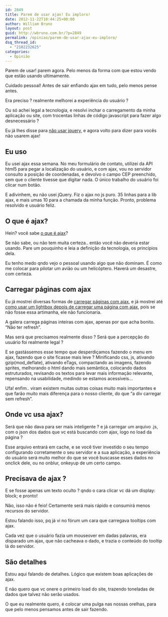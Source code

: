 ```yaml
---
id: 2849
title: Parem de usar ajax! Eu imploro!
date: 2012-11-22T10:44:25+00:00
author: William Bruno
layout: post
guid: http://wbruno.com.br/?p=2849
permalink: /opiniao/parem-de-usar-ajax-eu-imploro/
dsq_thread_id:
  - "2102232625"
categories:
  - Opinião
---
```

Parem de usar! parem agora. Pelo menos da forma com que estou vendo que estão usando ultimamente.

Cuidado pessoal! Antes de sair enfiando ajax em tudo, pelo menos pense antes.

<!--more-->



Era preciso ? realmente melhorei a experiência do usuário ?

Ou só achei legal a tecnologia, e resolvi inchar o carregamento da minha aplicação ou site, com trocentas linhas de código javascript para fazer algo desnecessário ?

Eu já lhes disse para [não usar jquery](https://wbruno.com.br/opiniao/nao-jquery-nao-aprenda-qualquer-framework-antes-de/), e agora volto para dizer para vocês não usarem ajax!

## Eu uso

Eu usei ajax essa semana. No meu formulário de contato, utilizei da API html5 para pegar a localização do usuário, e com ajax, vou no servidor consulto a posição de coordenadas, e devolvo o campo CEP preenchido, sem que o cliente tivesse que digitar nada. O único trabalho do usuário foi clicar num botão.

E adivinhem, eu não usei jQuery. Fiz o ajax no js puro. 35 linhas para a lib ajax, e mais umas 10 para a chamada da minha função. Pronto, problema resolvido e usuário feliz.

## O que é ajax?

Hein? você sabe [o que é ajax](https://wbruno.com.br/ajax/o-que-e-ajax-e-o-que-nao-e/)?

Se não sabe, ou não tem muita certeza.. então você não deveria estar usando. Pare um pouquinho e leia a definição da tecnologia, os princípios dela.

Eu tenho medo qndo vejo o pessoal usando algo que não dominam. É como me colocar para pilotar um avião ou um helicóptero. Haverá um desastre, com certeza.

## Carregar páginas com ajax

Eu já mostrei diversas formas de [carregar páginas com ajax](https://wbruno.com.br/ajax/navegacao-sem-refresh-–-carregando-conteudo-ajax-em-div-2/), e já mostrei até [como usar um lightbox depois de carregar uma página com ajax](https://wbruno.com.br/ajax/usando-lightbox-em-pagina-carregada-ajax/), pois se não fosse essa artimanha, ele não funcionaria.

A galera carrega páginas inteiras com ajax, apenas por que acha bonito. &#8220;Não ter refresh&#8221;.

Mas será que precisamos realmente disso ? Será que a percepção do usuário foi realmente legal ?

E se gastássemos esse tempo que desperdiçamos fazendo o menu em ajax, fazendo que o site ficasse mais leve ? Minificando css, js, ativando gzip(mod_deflate), ativando eTags, compactando as imagens, fazendo sprites, melhorando o html dando mais semântica, colocando dados estruturados, revisando os textos para levar mais informação relevante, repensando na usabilidade, medindo se estamos acessíveis&#8230;

Ufa! enfim.. viram existem muitas outras coisas muito mais importantes e que farão muito mais diferença para o nosso cliente, do que &#8220;a div carregar sem refresh&#8221;.

## Onde vc usa ajax?

Será que não dava para ser mais inteligente ? e já carregar um arquivo .js, com o json dos dados que vc está buscando com ajax, logo no load da página ?

Esse arquivo entrará em cache, e se você tiver investido o seu tempo configurando corretamente o seu servidor e a sua aplicação, a experiência do usuário será muito melhor do que se você buscasse esses dados no onclick dele, ou no onblur, onkeyup de um certo campo.

## Precisava de ajax ?

E se fosse apenas um texto oculto ? qndo o cara clicar vc dá um display: block; e pronto!

Não, isso não é feio! Certamente será mais rápido e consumirá menos recursos do servidor.

Estou falando isso, pq já vi no fórum um cara que carregava tooltips com ajax.

Cada vez que o usuário fazia um mouseover em dadas palavras, era disparado um ajax, que não cacheava o dado, e trazia o conteúdo do tooltip lá do servidor.

## São detalhes

Estou aqui falando de detalhes. Lógico que existem boas aplicações de ajax.

E não quero que vc onere o primeiro load do site, trazendo toneladas de dados que talvez não serão usados.

O que eu realmente quero, é colocar uma pulga nas nossas orelhas, para que pelo menos pensamos antes de sair fazendo.
